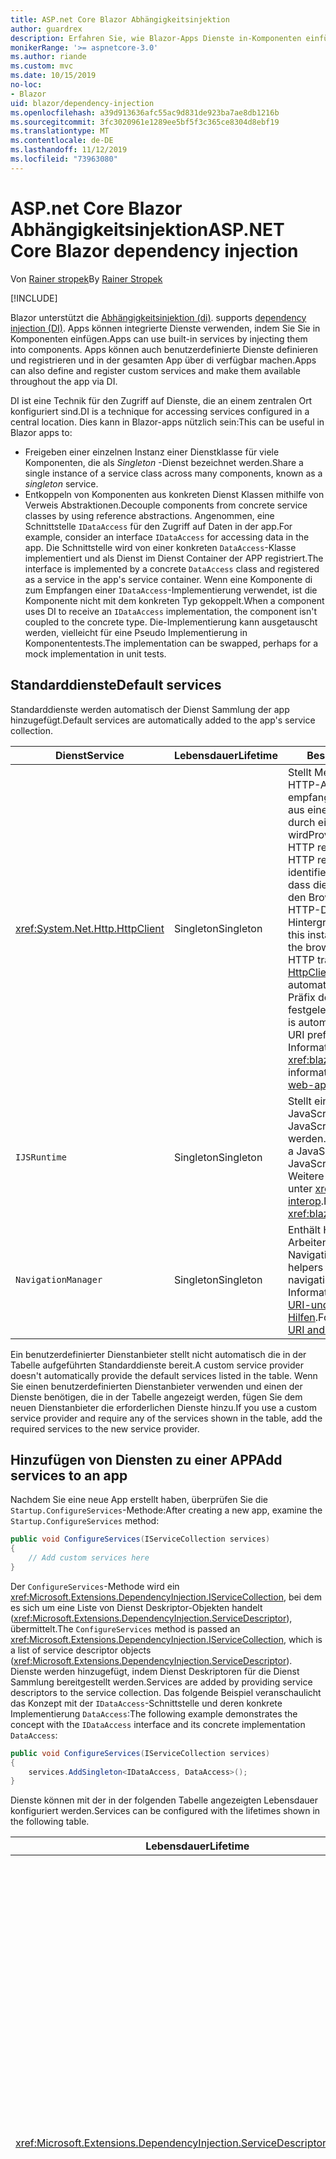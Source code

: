 ```yaml
---
title: ASP.net Core Blazor Abhängigkeitsinjektion
author: guardrex
description: Erfahren Sie, wie Blazor-Apps Dienste in-Komponenten einfügen können.
monikerRange: '>= aspnetcore-3.0'
ms.author: riande
ms.custom: mvc
ms.date: 10/15/2019
no-loc:
- Blazor
uid: blazor/dependency-injection
ms.openlocfilehash: a39d913636afc55ac9d831de923ba7ae8db1216b
ms.sourcegitcommit: 3fc3020961e1289ee5bf5f3c365ce8304d8ebf19
ms.translationtype: MT
ms.contentlocale: de-DE
ms.lasthandoff: 11/12/2019
ms.locfileid: "73963080"
---
```

# <a name="aspnet-core-opno-locblazor-dependency-injection"></a><span data-ttu-id="45a73-103">ASP.net Core Blazor Abhängigkeitsinjektion</span><span class="sxs-lookup"><span data-stu-id="45a73-103">ASP.NET Core Blazor dependency injection</span></span>

<span data-ttu-id="45a73-104">Von [Rainer stropek](https://www.timecockpit.com)</span><span class="sxs-lookup"><span data-stu-id="45a73-104">By [Rainer Stropek](https://www.timecockpit.com)</span></span>

[!INCLUDE[](~/includes/blazorwasm-preview-notice.md)]

Blazor<span data-ttu-id="45a73-105"> unterstützt die [Abhängigkeitsinjektion (di)](xref:fundamentals/dependency-injection).</span><span class="sxs-lookup"><span data-stu-id="45a73-105"> supports [dependency injection (DI)](xref:fundamentals/dependency-injection).</span></span> <span data-ttu-id="45a73-106">Apps können integrierte Dienste verwenden, indem Sie Sie in Komponenten einfügen.</span><span class="sxs-lookup"><span data-stu-id="45a73-106">Apps can use built-in services by injecting them into components.</span></span> <span data-ttu-id="45a73-107">Apps können auch benutzerdefinierte Dienste definieren und registrieren und in der gesamten App über di verfügbar machen.</span><span class="sxs-lookup"><span data-stu-id="45a73-107">Apps can also define and register custom services and make them available throughout the app via DI.</span></span>

<span data-ttu-id="45a73-108">DI ist eine Technik für den Zugriff auf Dienste, die an einem zentralen Ort konfiguriert sind.</span><span class="sxs-lookup"><span data-stu-id="45a73-108">DI is a technique for accessing services configured in a central location.</span></span> <span data-ttu-id="45a73-109">Dies kann in Blazor-apps nützlich sein:</span><span class="sxs-lookup"><span data-stu-id="45a73-109">This can be useful in Blazor apps to:</span></span>

* <span data-ttu-id="45a73-110">Freigeben einer einzelnen Instanz einer Dienstklasse für viele Komponenten, die als *Singleton* -Dienst bezeichnet werden.</span><span class="sxs-lookup"><span data-stu-id="45a73-110">Share a single instance of a service class across many components, known as a *singleton* service.</span></span>
* <span data-ttu-id="45a73-111">Entkoppeln von Komponenten aus konkreten Dienst Klassen mithilfe von Verweis Abstraktionen.</span><span class="sxs-lookup"><span data-stu-id="45a73-111">Decouple components from concrete service classes by using reference abstractions.</span></span> <span data-ttu-id="45a73-112">Angenommen, eine Schnittstelle `IDataAccess` für den Zugriff auf Daten in der app.</span><span class="sxs-lookup"><span data-stu-id="45a73-112">For example, consider an interface `IDataAccess` for accessing data in the app.</span></span> <span data-ttu-id="45a73-113">Die Schnittstelle wird von einer konkreten `DataAccess`-Klasse implementiert und als Dienst im Dienst Container der APP registriert.</span><span class="sxs-lookup"><span data-stu-id="45a73-113">The interface is implemented by a concrete `DataAccess` class and registered as a service in the app's service container.</span></span> <span data-ttu-id="45a73-114">Wenn eine Komponente di zum Empfangen einer `IDataAccess`-Implementierung verwendet, ist die Komponente nicht mit dem konkreten Typ gekoppelt.</span><span class="sxs-lookup"><span data-stu-id="45a73-114">When a component uses DI to receive an `IDataAccess` implementation, the component isn't coupled to the concrete type.</span></span> <span data-ttu-id="45a73-115">Die-Implementierung kann ausgetauscht werden, vielleicht für eine Pseudo Implementierung in Komponententests.</span><span class="sxs-lookup"><span data-stu-id="45a73-115">The implementation can be swapped, perhaps for a mock implementation in unit tests.</span></span>

## <a name="default-services"></a><span data-ttu-id="45a73-116">Standarddienste</span><span class="sxs-lookup"><span data-stu-id="45a73-116">Default services</span></span>

<span data-ttu-id="45a73-117">Standarddienste werden automatisch der Dienst Sammlung der app hinzugefügt.</span><span class="sxs-lookup"><span data-stu-id="45a73-117">Default services are automatically added to the app's service collection.</span></span>

| <span data-ttu-id="45a73-118">Dienst</span><span class="sxs-lookup"><span data-stu-id="45a73-118">Service</span></span> | <span data-ttu-id="45a73-119">Lebensdauer</span><span class="sxs-lookup"><span data-stu-id="45a73-119">Lifetime</span></span> | <span data-ttu-id="45a73-120">Beschreibung</span><span class="sxs-lookup"><span data-stu-id="45a73-120">Description</span></span> |
| ------- | -------- | ----------- |
| <xref:System.Net.Http.HttpClient> | <span data-ttu-id="45a73-121">Singleton</span><span class="sxs-lookup"><span data-stu-id="45a73-121">Singleton</span></span> | <span data-ttu-id="45a73-122">Stellt Methoden zum Senden von HTTP-Anforderungen und empfangen von HTTP-Antworten aus einer Ressource bereit, die durch einen URI identifiziert wird</span><span class="sxs-lookup"><span data-stu-id="45a73-122">Provides methods for sending HTTP requests and receiving HTTP responses from a resource identified by a URI.</span></span> <span data-ttu-id="45a73-123">Beachten Sie, dass diese Instanz von `HttpClient` den Browser zum Verarbeiten des HTTP-Datenverkehrs im Hintergrund verwendet.</span><span class="sxs-lookup"><span data-stu-id="45a73-123">Note that this instance of `HttpClient` uses the browser for handling the HTTP traffic in the background.</span></span> <span data-ttu-id="45a73-124">[HttpClient. BaseAddress](xref:System.Net.Http.HttpClient.BaseAddress) wird automatisch auf das Basis-URI-Präfix der APP festgelegt.</span><span class="sxs-lookup"><span data-stu-id="45a73-124">[HttpClient.BaseAddress](xref:System.Net.Http.HttpClient.BaseAddress) is automatically set to the base URI prefix of the app.</span></span> <span data-ttu-id="45a73-125">Weitere Informationen finden Sie unter <xref:blazor/call-web-api>.</span><span class="sxs-lookup"><span data-stu-id="45a73-125">For more information, see <xref:blazor/call-web-api>.</span></span> |
| `IJSRuntime` | <span data-ttu-id="45a73-126">Singleton</span><span class="sxs-lookup"><span data-stu-id="45a73-126">Singleton</span></span> | <span data-ttu-id="45a73-127">Stellt eine Instanz einer JavaScript-Laufzeit dar, in der JavaScript-Aufrufe gesendet werden.</span><span class="sxs-lookup"><span data-stu-id="45a73-127">Represents an instance of a JavaScript runtime where JavaScript calls are dispatched.</span></span> <span data-ttu-id="45a73-128">Weitere Informationen finden Sie unter <xref:blazor/javascript-interop>.</span><span class="sxs-lookup"><span data-stu-id="45a73-128">For more information, see <xref:blazor/javascript-interop>.</span></span> |
| `NavigationManager` | <span data-ttu-id="45a73-129">Singleton</span><span class="sxs-lookup"><span data-stu-id="45a73-129">Singleton</span></span> | <span data-ttu-id="45a73-130">Enthält Hilfsprogramme zum Arbeiten mit URIs und dem Navigations Zustand.</span><span class="sxs-lookup"><span data-stu-id="45a73-130">Contains helpers for working with URIs and navigation state.</span></span> <span data-ttu-id="45a73-131">Weitere Informationen finden Sie unter [URI-und Navigations Zustands Hilfen](xref:blazor/routing#uri-and-navigation-state-helpers).</span><span class="sxs-lookup"><span data-stu-id="45a73-131">For more information, see [URI and navigation state helpers](xref:blazor/routing#uri-and-navigation-state-helpers).</span></span> |

<span data-ttu-id="45a73-132">Ein benutzerdefinierter Dienstanbieter stellt nicht automatisch die in der Tabelle aufgeführten Standarddienste bereit.</span><span class="sxs-lookup"><span data-stu-id="45a73-132">A custom service provider doesn't automatically provide the default services listed in the table.</span></span> <span data-ttu-id="45a73-133">Wenn Sie einen benutzerdefinierten Dienstanbieter verwenden und einen der Dienste benötigen, die in der Tabelle angezeigt werden, fügen Sie dem neuen Dienstanbieter die erforderlichen Dienste hinzu.</span><span class="sxs-lookup"><span data-stu-id="45a73-133">If you use a custom service provider and require any of the services shown in the table, add the required services to the new service provider.</span></span>

## <a name="add-services-to-an-app"></a><span data-ttu-id="45a73-134">Hinzufügen von Diensten zu einer APP</span><span class="sxs-lookup"><span data-stu-id="45a73-134">Add services to an app</span></span>

<span data-ttu-id="45a73-135">Nachdem Sie eine neue App erstellt haben, überprüfen Sie die `Startup.ConfigureServices`-Methode:</span><span class="sxs-lookup"><span data-stu-id="45a73-135">After creating a new app, examine the `Startup.ConfigureServices` method:</span></span>

```csharp
public void ConfigureServices(IServiceCollection services)
{
    // Add custom services here
}
```

<span data-ttu-id="45a73-136">Der `ConfigureServices`-Methode wird ein <xref:Microsoft.Extensions.DependencyInjection.IServiceCollection>, bei dem es sich um eine Liste von Dienst Deskriptor-Objekten handelt (<xref:Microsoft.Extensions.DependencyInjection.ServiceDescriptor>), übermittelt.</span><span class="sxs-lookup"><span data-stu-id="45a73-136">The `ConfigureServices` method is passed an <xref:Microsoft.Extensions.DependencyInjection.IServiceCollection>, which is a list of service descriptor objects (<xref:Microsoft.Extensions.DependencyInjection.ServiceDescriptor>).</span></span> <span data-ttu-id="45a73-137">Dienste werden hinzugefügt, indem Dienst Deskriptoren für die Dienst Sammlung bereitgestellt werden.</span><span class="sxs-lookup"><span data-stu-id="45a73-137">Services are added by providing service descriptors to the service collection.</span></span> <span data-ttu-id="45a73-138">Das folgende Beispiel veranschaulicht das Konzept mit der `IDataAccess`-Schnittstelle und deren konkrete Implementierung `DataAccess`:</span><span class="sxs-lookup"><span data-stu-id="45a73-138">The following example demonstrates the concept with the `IDataAccess` interface and its concrete implementation `DataAccess`:</span></span>

```csharp
public void ConfigureServices(IServiceCollection services)
{
    services.AddSingleton<IDataAccess, DataAccess>();
}
```

<span data-ttu-id="45a73-139">Dienste können mit der in der folgenden Tabelle angezeigten Lebensdauer konfiguriert werden.</span><span class="sxs-lookup"><span data-stu-id="45a73-139">Services can be configured with the lifetimes shown in the following table.</span></span>

| <span data-ttu-id="45a73-140">Lebensdauer</span><span class="sxs-lookup"><span data-stu-id="45a73-140">Lifetime</span></span> | <span data-ttu-id="45a73-141">Beschreibung</span><span class="sxs-lookup"><span data-stu-id="45a73-141">Description</span></span> |
| -------- | ----------- |
| <xref:Microsoft.Extensions.DependencyInjection.ServiceDescriptor.Scoped*> | Blazor<span data-ttu-id="45a73-142"> Webassembly-apps verfügen derzeit nicht über ein Konzept von di-Bereichen.</span><span class="sxs-lookup"><span data-stu-id="45a73-142"> WebAssembly apps don't currently have a concept of DI scopes.</span></span> <span data-ttu-id="45a73-143">`Scoped`registrierte Dienste Verhalten sich wie `Singleton` Dienste.</span><span class="sxs-lookup"><span data-stu-id="45a73-143">`Scoped`-registered services behave like `Singleton` services.</span></span> <span data-ttu-id="45a73-144">Das Blazor Server-Hostingmodell unterstützt jedoch die `Scoped` Lebensdauer.</span><span class="sxs-lookup"><span data-stu-id="45a73-144">However, the Blazor Server hosting model supports the `Scoped` lifetime.</span></span> <span data-ttu-id="45a73-145">In Blazor Server-Apps ist eine Bereichs bezogene Dienst Registrierung auf die *Verbindung*beschränkt.</span><span class="sxs-lookup"><span data-stu-id="45a73-145">In Blazor Server apps, a scoped service registration is scoped to the *connection*.</span></span> <span data-ttu-id="45a73-146">Aus diesem Grund wird die Verwendung von Bereichs bezogenen Diensten für Dienste bevorzugt, die auf den aktuellen Benutzer beschränkt werden sollten, auch wenn die aktuelle Absicht ist, die Client seitige Ausführung im Browser auszuführen.</span><span class="sxs-lookup"><span data-stu-id="45a73-146">For this reason, using scoped services is preferred for services that should be scoped to the current user, even if the current intent is to run client-side in the browser.</span></span> |
| <xref:Microsoft.Extensions.DependencyInjection.ServiceDescriptor.Singleton*> | <span data-ttu-id="45a73-147">DI erstellt eine *einzelne Instanz* des Dienstanbieter.</span><span class="sxs-lookup"><span data-stu-id="45a73-147">DI creates a *single instance* of the service.</span></span> <span data-ttu-id="45a73-148">Alle Komponenten, die einen `Singleton`-Dienst erfordern, erhalten eine Instanz desselben diensdienstanbieter.</span><span class="sxs-lookup"><span data-stu-id="45a73-148">All components requiring a `Singleton` service receive an instance of the same service.</span></span> |
| <xref:Microsoft.Extensions.DependencyInjection.ServiceDescriptor.Transient*> | <span data-ttu-id="45a73-149">Wenn eine Komponente eine Instanz eines `Transient`-Dienstanbieter aus dem Dienst Container erhält, empfängt Sie eine *neue Instanz* des Dienstanbieter.</span><span class="sxs-lookup"><span data-stu-id="45a73-149">Whenever a component obtains an instance of a `Transient` service from the service container, it receives a *new instance* of the service.</span></span> |

<span data-ttu-id="45a73-150">Das di-System basiert auf dem System System in ASP.net Core.</span><span class="sxs-lookup"><span data-stu-id="45a73-150">The DI system is based on the DI system in ASP.NET Core.</span></span> <span data-ttu-id="45a73-151">Weitere Informationen finden Sie unter <xref:fundamentals/dependency-injection>.</span><span class="sxs-lookup"><span data-stu-id="45a73-151">For more information, see <xref:fundamentals/dependency-injection>.</span></span>

## <a name="request-a-service-in-a-component"></a><span data-ttu-id="45a73-152">Anfordern eines Dienstanbieter in einer Komponente</span><span class="sxs-lookup"><span data-stu-id="45a73-152">Request a service in a component</span></span>

<span data-ttu-id="45a73-153">Nachdem die Dienste der Dienst Auflistung hinzugefügt wurden, fügen Sie die Dienste mithilfe der Razor [-Direktive \@inject](xref:mvc/views/razor#inject) in die Komponenten ein.</span><span class="sxs-lookup"><span data-stu-id="45a73-153">After services are added to the service collection, inject the services into the components using the [\@inject](xref:mvc/views/razor#inject) Razor directive.</span></span> <span data-ttu-id="45a73-154">`@inject` hat zwei Parameter:</span><span class="sxs-lookup"><span data-stu-id="45a73-154">`@inject` has two parameters:</span></span>

* <span data-ttu-id="45a73-155">Geben Sie &ndash; den Typ des einzuschlettenden Dienstanbieter ein.</span><span class="sxs-lookup"><span data-stu-id="45a73-155">Type &ndash; The type of the service to inject.</span></span>
* <span data-ttu-id="45a73-156">Property &ndash; der Name der Eigenschaft, die den injizierten App-Dienst empfängt.</span><span class="sxs-lookup"><span data-stu-id="45a73-156">Property &ndash; The name of the property receiving the injected app service.</span></span> <span data-ttu-id="45a73-157">Die-Eigenschaft erfordert keine manuelle Erstellung.</span><span class="sxs-lookup"><span data-stu-id="45a73-157">The property doesn't require manual creation.</span></span> <span data-ttu-id="45a73-158">Der Compiler erstellt die-Eigenschaft.</span><span class="sxs-lookup"><span data-stu-id="45a73-158">The compiler creates the property.</span></span>

<span data-ttu-id="45a73-159">Weitere Informationen finden Sie unter <xref:mvc/views/dependency-injection>.</span><span class="sxs-lookup"><span data-stu-id="45a73-159">For more information, see <xref:mvc/views/dependency-injection>.</span></span>

<span data-ttu-id="45a73-160">Verwenden Sie mehrere `@inject`-Anweisungen, um unterschiedliche Dienste einzufügen.</span><span class="sxs-lookup"><span data-stu-id="45a73-160">Use multiple `@inject` statements to inject different services.</span></span>

<span data-ttu-id="45a73-161">Das folgende Beispiel veranschaulicht die Verwendung von `@inject`.</span><span class="sxs-lookup"><span data-stu-id="45a73-161">The following example shows how to use `@inject`.</span></span> <span data-ttu-id="45a73-162">Der Dienst, der `Services.IDataAccess` implementiert, wird in die Eigenschaft der Komponente `DataRepository` eingefügt.</span><span class="sxs-lookup"><span data-stu-id="45a73-162">The service implementing `Services.IDataAccess` is injected into the component's property `DataRepository`.</span></span> <span data-ttu-id="45a73-163">Beachten Sie, dass der Code nur die `IDataAccess`-Abstraktion verwendet:</span><span class="sxs-lookup"><span data-stu-id="45a73-163">Note how the code is only using the `IDataAccess` abstraction:</span></span>

[!code-cshtml[](dependency-injection/samples_snapshot/3.x/CustomerList.razor?highlight=2-3,23)]

<span data-ttu-id="45a73-164">Intern wird die generierte Eigenschaft (`DataRepository`) mit dem `InjectAttribute`-Attribut versehen.</span><span class="sxs-lookup"><span data-stu-id="45a73-164">Internally, the generated property (`DataRepository`) is decorated with the `InjectAttribute` attribute.</span></span> <span data-ttu-id="45a73-165">In der Regel wird dieses Attribut nicht direkt verwendet.</span><span class="sxs-lookup"><span data-stu-id="45a73-165">Typically, this attribute isn't used directly.</span></span> <span data-ttu-id="45a73-166">Wenn eine Basisklasse für Komponenten erforderlich ist und eingefügte Eigenschaften auch für die Basisklasse erforderlich sind, fügen Sie die `InjectAttribute` manuell hinzu:</span><span class="sxs-lookup"><span data-stu-id="45a73-166">If a base class is required for components and injected properties are also required for the base class, manually add the `InjectAttribute`:</span></span>

```csharp
public class ComponentBase : IComponent
{
    // DI works even if using the InjectAttribute in a component's base class.
    [Inject]
    protected IDataAccess DataRepository { get; set; }
    ...
}
```

<span data-ttu-id="45a73-167">In Komponenten, die von der-Basisklasse abgeleitet sind, ist die `@inject`-Direktive nicht erforderlich.</span><span class="sxs-lookup"><span data-stu-id="45a73-167">In components derived from the base class, the `@inject` directive isn't required.</span></span> <span data-ttu-id="45a73-168">Der `InjectAttribute` der Basisklasse ist ausreichend:</span><span class="sxs-lookup"><span data-stu-id="45a73-168">The `InjectAttribute` of the base class is sufficient:</span></span>

```cshtml
@page "/demo"
@inherits ComponentBase

<h1>Demo Component</h1>
```

## <a name="use-di-in-services"></a><span data-ttu-id="45a73-169">Verwenden von di in Diensten</span><span class="sxs-lookup"><span data-stu-id="45a73-169">Use DI in services</span></span>

<span data-ttu-id="45a73-170">Für komplexe Dienste sind möglicherweise zusätzliche Dienste erforderlich.</span><span class="sxs-lookup"><span data-stu-id="45a73-170">Complex services might require additional services.</span></span> <span data-ttu-id="45a73-171">Im vorherigen Beispiel ist für `DataAccess` möglicherweise der `HttpClient`-Standard Dienst erforderlich.</span><span class="sxs-lookup"><span data-stu-id="45a73-171">In the prior example, `DataAccess` might require the `HttpClient` default service.</span></span> <span data-ttu-id="45a73-172">`@inject` (oder das `InjectAttribute`) ist für die Verwendung in-Diensten nicht verfügbar.</span><span class="sxs-lookup"><span data-stu-id="45a73-172">`@inject` (or the `InjectAttribute`) isn't available for use in services.</span></span> <span data-ttu-id="45a73-173">Stattdessen muss die *Konstruktorinjektion* verwendet werden.</span><span class="sxs-lookup"><span data-stu-id="45a73-173">*Constructor injection* must be used instead.</span></span> <span data-ttu-id="45a73-174">Erforderliche Dienste werden durch Hinzufügen von Parametern zum Konstruktor des Diensts hinzugefügt.</span><span class="sxs-lookup"><span data-stu-id="45a73-174">Required services are added by adding parameters to the service's constructor.</span></span> <span data-ttu-id="45a73-175">Wenn di den Dienst erstellt, werden die erforderlichen Dienste im Konstruktor erkannt und entsprechend bereitstellt.</span><span class="sxs-lookup"><span data-stu-id="45a73-175">When DI creates the service, it recognizes the services it requires in the constructor and provides them accordingly.</span></span>

```csharp
public class DataAccess : IDataAccess
{
    // The constructor receives an HttpClient via dependency
    // injection. HttpClient is a default service.
    public DataAccess(HttpClient client)
    {
        ...
    }
}
```

<span data-ttu-id="45a73-176">Voraussetzungen für die Konstruktorinjektion:</span><span class="sxs-lookup"><span data-stu-id="45a73-176">Prerequisites for constructor injection:</span></span>

* <span data-ttu-id="45a73-177">Ein Konstruktor muss vorhanden sein, dessen Argumente von di erfüllt werden können.</span><span class="sxs-lookup"><span data-stu-id="45a73-177">One constructor must exist whose arguments can all be fulfilled by DI.</span></span> <span data-ttu-id="45a73-178">Zusätzliche Parameter, die nicht von di abgedeckt werden, sind zulässig, wenn Sie Standardwerte angeben.</span><span class="sxs-lookup"><span data-stu-id="45a73-178">Additional parameters not covered by DI are allowed if they specify default values.</span></span>
* <span data-ttu-id="45a73-179">Der anwendbare Konstruktor muss *öffentlich*sein.</span><span class="sxs-lookup"><span data-stu-id="45a73-179">The applicable constructor must be *public*.</span></span>
* <span data-ttu-id="45a73-180">Ein anwendbarer Konstruktor muss vorhanden sein.</span><span class="sxs-lookup"><span data-stu-id="45a73-180">One applicable constructor must exist.</span></span> <span data-ttu-id="45a73-181">Bei einer Mehrdeutigkeit löst di eine Ausnahme aus.</span><span class="sxs-lookup"><span data-stu-id="45a73-181">In case of an ambiguity, DI throws an exception.</span></span>

## <a name="utility-base-component-classes-to-manage-a-di-scope"></a><span data-ttu-id="45a73-182">Basiskomponenten Klassen des-Hilfsprogramms zum Verwalten eines di-Bereichs</span><span class="sxs-lookup"><span data-stu-id="45a73-182">Utility base component classes to manage a DI scope</span></span>

<span data-ttu-id="45a73-183">In ASP.net Core-apps werden Bereichs bezogene Dienste in der Regel auf die aktuelle Anforderung festgelegt.</span><span class="sxs-lookup"><span data-stu-id="45a73-183">In ASP.NET Core apps, scoped services are typically scoped to the current request.</span></span> <span data-ttu-id="45a73-184">Nachdem die Anforderung abgeschlossen ist, werden alle Bereichs bezogenen oder vorübergehenden Dienste vom System System entfernt.</span><span class="sxs-lookup"><span data-stu-id="45a73-184">After the request completes, any scoped or transient services are disposed by the DI system.</span></span> <span data-ttu-id="45a73-185">In Blazor Server-apps dauert der Anforderungs Bereich für die Dauer der Client Verbindung, was dazu führen kann, dass vorübergehende und Bereichs bezogene Dienste viel länger als erwartet Leben.</span><span class="sxs-lookup"><span data-stu-id="45a73-185">In Blazor Server apps, the request scope lasts for the duration of the client connection, which can result in transient and scoped services living much longer than expected.</span></span>

<span data-ttu-id="45a73-186">Um Dienste auf die Lebensdauer einer Komponente zu beschränken, können die Basisklassen `OwningComponentBase` und `OwningComponentBase<TService>` verwenden.</span><span class="sxs-lookup"><span data-stu-id="45a73-186">To scope services to the lifetime of a component, can use the `OwningComponentBase` and `OwningComponentBase<TService>` base classes.</span></span> <span data-ttu-id="45a73-187">Diese Basisklassen machen eine `ScopedServices`-Eigenschaft vom Typ `IServiceProvider` verfügbar, die Dienste auflöst, die auf die Lebensdauer der Komponente beschränkt sind.</span><span class="sxs-lookup"><span data-stu-id="45a73-187">These base classes expose a `ScopedServices` property of type `IServiceProvider` that resolve services that are scoped to the lifetime of the component.</span></span> <span data-ttu-id="45a73-188">Verwenden Sie die `@inherits`-Direktive, um eine Komponente zu erstellen, die von einer Basisklasse in Razor erbt.</span><span class="sxs-lookup"><span data-stu-id="45a73-188">To author a component that inherits from a base class in Razor, use the `@inherits` directive.</span></span>

```cshtml
@page "/users"
@attribute [Authorize]
@inherits OwningComponentBase<Data.ApplicationDbContext>

<h1>Users (@Service.Users.Count())</h1>
<ul>
    @foreach (var user in Service.Users)
    {
        <li>@user.UserName</li>
    }
</ul>
```

> [!NOTE]
> <span data-ttu-id="45a73-189">Dienste, die mit `@inject` oder `InjectAttribute` in die Komponente eingefügt werden, werden nicht im Bereich der Komponente erstellt und sind an den Anforderungs Bereich gebunden.</span><span class="sxs-lookup"><span data-stu-id="45a73-189">Services injected into the component using `@inject` or the `InjectAttribute` aren't created in the component's scope and are tied to the request scope.</span></span>

## <a name="additional-resources"></a><span data-ttu-id="45a73-190">Zusätzliche Ressourcen</span><span class="sxs-lookup"><span data-stu-id="45a73-190">Additional resources</span></span>

* <xref:fundamentals/dependency-injection>
* <xref:mvc/views/dependency-injection>

